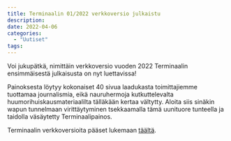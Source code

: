 ```yaml
---
title: Terminaalin 01/2022 verkkoversio julkaistu
description:
date: 2022-04-06
categories:
  - "Uutiset"
tags:
---
```


Voi jukupätkä, nimittäin verkkoversio vuoden 2022 Terminaalin ensimmäisestä julkaisusta on nyt luettavissa! 

Painoksesta löytyy kokonaiset 40 sivua laadukasta toimittajiemme tuottamaa journalismia, eikä nauruhermoja kutkuttelevalta huumorihuiskausmateriaalilta tälläkään kertaa vältytty. Aloita siis sinäkin wapun tunnelmaan virittäytyminen tsekkaamalla tämä uunituore tunteella ja taidolla väsäytetty Terminaalipainos.

Terminaalin verkkoversioita pääset lukemaan [täältä](https://www.otit.fi/toiminta/terminaali/verkkoversiot/).
